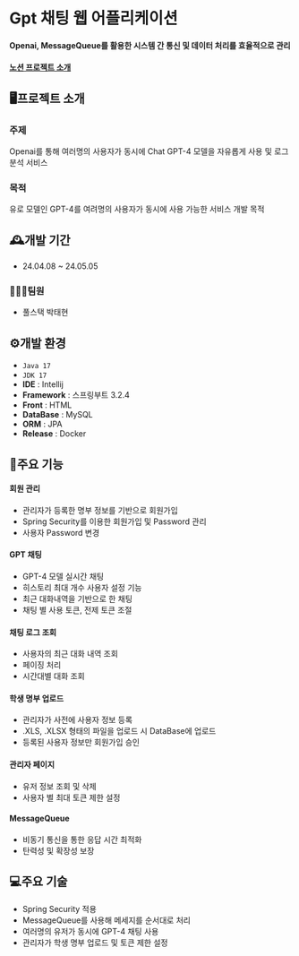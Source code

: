 # Gpt 채팅 웹 어플리케이션
#### Openai, MessageQueue를 활용한 시스템 간 통신 및 데이터 처리를 효율적으로 관리</br>
#### <a href="https://sw-sth.notion.site/898e9ed7b37e4d4e8170a86defd68769">노션 프로젝트 소개</a>

## 🖥️프로젝트 소개

### 주제
Openai를 통해 여러명의 사용자가 동시에 Chat GPT-4 모델을 자유롭게 사용 및 로그 분석 서비스

### 목적
유로 모델인 GPT-4를 여려명의 사용자가 동시에 사용 가능한 서비스 개발 목적

## 🕰️개발 기간
- 24.04.08 ~ 24.05.05

### 🧑‍🤝‍🧑팀원
- 풀스택 박태현

## ⚙️개발 환경
- `Java 17` 
- `JDK 17` 
- **IDE** : Intellij 
- **Framework** : 스프링부트 3.2.4 
- **Front** : HTML
- **DataBase** : MySQL
- **ORM** : JPA
- **Release** : Docker

## 📌주요 기능
#### 회원 관리
- 관리자가 등록한 명부 정보를 기반으로 회원가입
- Spring Security를 이용한 회원가입 및 Password 관리 
- 사용자 Password 변경

#### GPT 채팅
- GPT-4 모델 실시간 채팅
- 히스토리 최대 개수 사용자 설정 기능
- 최근 대화내역을 기반으로 한 채팅
- 채팅 별 사용 토큰, 전제 토큰 조절 
#### 채팅 로그 조회
- 사용자의 최근 대화 내역 조회
- 페이징 처리
- 시간대별 대화 조회 
#### 학생 명부 업로드
- 관리자가 사전에 사용자 정보 등록 
- .XLS, .XLSX 형태의 파일을 업로드 시 DataBase에 업로드
- 등록된 사용자 정보만 회원가입 승인 
#### 관리자 페이지
- 유저 정보 조회 및 삭제
- 사용자 별 최대 토큰 제한 설정

#### MessageQueue
- 비동기 통신을 통한 응답 시간 최적화
- 탄력성 및 확장성 보장

## 💻주요 기술
- Spring Security 적용 
- MessageQueue를 사용해 메세지를 순서대로 처리
- 여러명의 유저가 동시에 GPT-4 채팅 사용
- 관리자가 학생 명부 업로드 및 토큰 제한 설정
